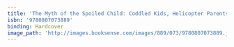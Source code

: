 ```yaml
---
title: 'The Myth of the Spoiled Child: Coddled Kids, Helicopter Parents, and Other Phony Crises'
isbn: '9780807073889'
binding: Hardcover
image_path: 'http://images.booksense.com/images/889/073/9780807073889.jpg'
---
```



